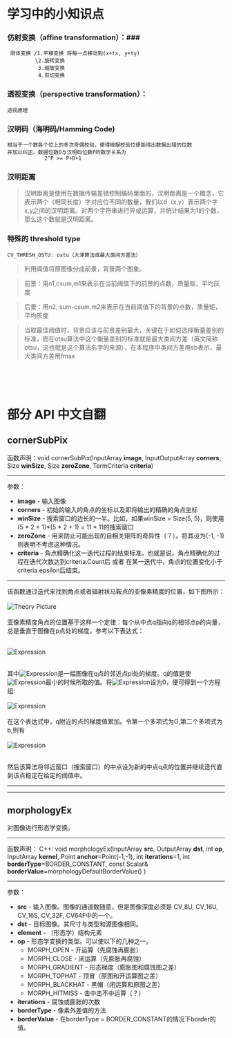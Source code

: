# 学习中的小知识点 #
### 仿射变换（affine transformation）：###
	 刚体变换 /1.平移变换 将每一点移动到(x+tx, y+ty) 
	         \2.旋转变换
	          3.缩放变换
	          4.剪切变换

### 透视变换（perspective transformation）： ###
    透视原理

### 汉明码（海明码/Hamming Code) ###
    相当于一个数各个位上的多次奇偶校验，使得根据校验位便能得出数据出错的位数
    并加以纠正。数据位数D与汉明码位数P的数学关系为
                2^P >= P+D+1

### 汉明距离 ###
> 汉明距离是使用在数据传输差错控制编码里面的，汉明距离是一个概念，它表示两个（相同长度）字对应位不同的数量，我们以d（x,y）表示两个字x,y之间的汉明距离。对两个字符串进行异或运算，并统计结果为1的个数，那么这个数就是汉明距离。

### 特殊的 threshold type ###
    CV_THRESH_OSTU: ostu（大津算法或最大类间方差法）
> 利用阈值将原图像分成前景，背景两个图象。

> 前景：用n1,csum,m1来表示在当前阈值下的前景的点数，质量矩，平均灰度

> 后景：用n2, sum-csum,m2来表示在当前阈值下的背景的点数，质量矩，平均灰度

> 当取最佳阈值时，背景应该与前景差别最大，关键在于如何选择衡量差别的标准，而在otsu算法中这个衡量差别的标准就是最大类间方差（英文简称otsu，这也就是这个算法名字的来源），在本程序中类间方差用sb表示，最大类间方差用fmax

<br>
<br>
<br>

# 部分 API 中文自翻 #
## cornerSubPix ##
函数声明：void cornerSubPix(InputArray **image**, InputOutputArray **corners**, 
                                 Size **winSize**, Size **zeroZone**, TermCriteria **criteria**)
***
参数： 
* **image** - 输入图像
* **corners** - 初始的输入的角点的坐标以及即将输出的精确的角点坐标
* **winSize** - 搜索窗口的边长的一半。比如，如果winSize = Size(5, 5)，则使用 (5 * 2 + 1)*(5 * 2 + 1) = 11 * 11的搜索窗口
* **zeroZone** - 用来防止可能出现的自相关矩阵的奇异性（？）。将其设为(-1, -1)则表明不考虑这种情况。
* **criteria** - 角点精确化这一迭代过程的结束标准。也就是说，角点精确化的过程在迭代次数达到criteria.Count后 或者 在某一迭代中，角点的位置变化小于 criteria.epsilon后结束。
***
该函数通过迭代来找到角点或者辐射状马鞍点的亚像素精度的位置，如下图所示： <br> <br>
![Theory Picture](http://docs.opencv.org/2.4/_images/cornersubpix.png) <br> <br>
亚像素精度角点的位置基于这样一个定律：每个从中点q指向q的相邻点p的向量，总是垂直于图像在p点处的梯度。参考以下表达式：<br><br>

![Expression](http://docs.opencv.org/2.4/_images/math/99868eeda69186014cffde8171ef01ad86bc4ff1.png) <br> <br>

其中![Expression](http://docs.opencv.org/2.4/_images/math/a45e037d69d59bd0f1e7202894937f170948e1bc.png)是一幅图像在q点的邻近点pi处的梯度。q的值是使![Expression](http://docs.opencv.org/2.4/_images/math/6033306b5e4cd36f340e0542a0b05b9856dd714c.png)最小的时候所取的值。将![Expression](http://docs.opencv.org/2.4/_images/math/6033306b5e4cd36f340e0542a0b05b9856dd714c.png)设为0，便可得到一个方程组:<br><br>
![Expression](http://docs.opencv.org/2.4/_images/math/1cff760afbc0b01d8b0e4edf2d70c97de971d8a5.png)<br><br>
在这个表达式中，q附近的点的梯度值累加。令第一个多项式为G,第二个多项式为b,则有<br> <br>
![Expression](http://docs.opencv.org/2.4/_images/math/2d3e33b08cd6e9bd54495679bed2ca7470af91d3.png)<br><br>

然后该算法将邻近窗口（搜索窗口）的中点设为新的中点q点的位置并继续迭代直到该点稳定在给定的阈值中。
***
***
## morphologyEx ##
对图像进行形态学变换。
***
函数声明： C++: void morphologyEx(InputArray **src**, OutputArray **dst**, int **op**, InputArray **kernel**, Point **anchor**=Point(-1,-1), int **iterations**=1, int **borderType**=BORDER_CONSTANT, const Scalar& **borderValue**=morphologyDefaultBorderValue() )
***
参数：
* **src** - 输入图像。图像的通道数随意，但是图像深度必须是 CV_8U, CV_16U, CV_16S, CV_32F, CV64F中的一个。
* **dst** - 目标图像。其尺寸与类型和源图像相同。
* **element** - （形态学）结构元素
* **op** - 形态学变换的类型。可以使以下的几种之一。<br>
    + MORPH_OPEN - 开运算（先腐蚀再膨胀）
    + MORPH_CLOSE - 闭运算（先膨胀再腐蚀）
    + MORPH_GRADIENT - 形态梯度（膨胀图和腐蚀图之差） 
    + MORPH_TOPHAT - 顶冒（原图和开运算图之差）
    + MORPH_BLACKHAT - 黑帽（闭运算和原图之差）
    + MORPH_HITMISS - 击中击不中运算（？）
* **iterations** - 腐蚀或膨胀的次数
* **borderType** - 像素外差值的方法
* **borderValue** - 在borderType = BORDER_CONSTANT的情况下border的值。